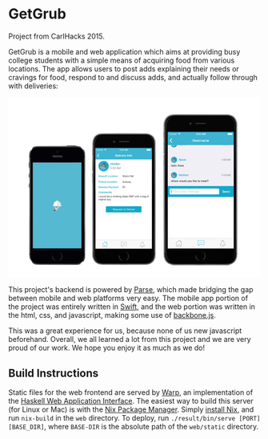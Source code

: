 GetGrub
=======

Project from CarlHacks 2015.

GetGrub is a mobile and web application which aims at providing busy college students with a simple means of acquiring food from various locations.
The app allows users to post adds explaining their needs or cravings for food, respond to and discuss adds, and actually follow through with deliveries:

![demo](common/demo.jpg)

This project's backend is powered by [Parse](http://parse.com), which made bridging the gap between mobile and web platforms very easy.
The mobile app portion of the project was entirely written in [Swift](http://developer.apple.com/swift/), and the web portion was written in the html, css, and javascript, making some use of [backbone.js](backbonejs.org).

This was a great experience for us, because none of us new javascript beforehand.
Overall, we all learned a lot from this project and we are very proud of our work.
We hope you enjoy it as much as we do!

Build Instructions
------------------

Static files for the web frontend are served by [Warp](htps://hackage.haskell.org/pacakge/warp), an implementation of the [Haskell Web Application Interface](https://hackage.haskell.org/package/wai).
The easiest way to build this server (for Linux or Mac) is with the [Nix Package Manager](nixos.org).
Simply [install Nix](nixos.org/nixos/download.html), and run `nix-build` in the `web` directory.
To deploy, run `./result/bin/serve [PORT] [BASE_DIR]`, where `BASE-DIR` is the absolute path of the `web/static` directory.

